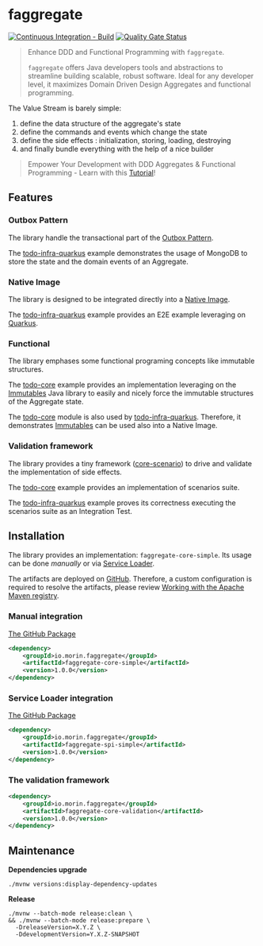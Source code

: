 # faggregate

[![Continuous Integration - Build](https://github.com/tmorin/faggregate/actions/workflows/ci-build.yaml/badge.svg)](https://github.com/tmorin/faggregate/actions/workflows/ci-build.yaml)
[![Quality Gate Status](https://sonarcloud.io/api/project_badges/measure?project=tmorin_faggregate&metric=alert_status)](https://sonarcloud.io/summary/new_code?id=tmorin_faggregate)

> Enhance DDD and Functional Programming with `faggregate`.
>
> `faggregate` offers Java developers tools and abstractions to streamline building scalable, robust software.
> Ideal for any developer level, it maximizes Domain Driven Design Aggregates and functional programming.

The Value Stream is barely simple:

1. define the data structure of the aggregate's state
2. define the commands and events which change the state
3. define the side effects : initialization, storing, loading, destroying
4. and finally bundle everything with the help of a nice builder

> Empower Your Development with DDD Aggregates & Functional Programming - Learn with this [Tutorial](https://tmorin.github.io/faggregate)!

## Features

### Outbox Pattern

The library handle the transactional part of the [Outbox Pattern](https://microservices.io/patterns/data/transactional-outbox.html).

The [todo-infra-quarkus](examples/todo-infra-quarkus) example demonstrates the usage of MongoDB to store the state and the domain events of an Aggregate.

### Native Image

The library is designed to be integrated directly into a [Native Image](https://www.graalvm.org/latest/reference-manual/native-image/basics/).

The [todo-infra-quarkus](examples/todo-infra-quarkus) example provides an E2E example leveraging on [Quarkus](https://quarkus.io).

### Functional

The library emphases some functional programing concepts like immutable structures.

The [todo-core](examples/todo-core) example provides an implementation leveraging on the [Immutables](https://immutables.github.io) Java library to easily and nicely force the immutable structures of the Aggregate state.

The [todo-core](examples/todo-core) module is also used by [todo-infra-quarkus](examples/todo-infra-quarkus).
Therefore, it demonstrates [Immutables](https://immutables.github.io) can be used also into a Native Image.

### Validation framework

The library provides a tiny framework ([core-scenario](core-scenario)) to drive and validate the implementation of side effects.

The [todo-core](examples/todo-core) example provides an implementation of scenarios suite.

The [todo-infra-quarkus](examples/todo-infra-quarkus) example proves its correctness executing the scenarios suite as an Integration Test.

## Installation

The library provides an implementation: `faggregate-core-simple`.
Its usage can be done _manually_ or via [Service Loader](https://docs.oracle.com/en/java/javase/11/docs/api/java.base/java/util/ServiceLoader.html).

The artifacts are deployed on [GitHub](https://github.com/tmorin?tab=packages&repo_name=faggregate).
Therefore, a custom configuration is required to resolve the artifacts, please review [Working with the Apache Maven registry](https://docs.github.com/en/packages/working-with-a-github-packages-registry/working-with-the-apache-maven-registry).

### Manual integration

[The GitHub Package](https://github.com/tmorin/faggregate/packages/1453016)

```xml
<dependency>
    <groupId>io.morin.faggregate</groupId>
    <artifactId>faggregate-core-simple</artifactId>
    <version>1.0.0</version>
</dependency>
```

### Service Loader integration

[The GitHub Package](https://github.com/tmorin/faggregate/packages/1453021)

```xml
<dependency>
    <groupId>io.morin.faggregate</groupId>
    <artifactId>faggregate-spi-simple</artifactId>
    <version>1.0.0</version>
</dependency>
```

### The validation framework

```xml
<dependency>
    <groupId>io.morin.faggregate</groupId>
    <artifactId>faggregate-core-validation</artifactId>
    <version>1.0.0</version>
</dependency>
```

## Maintenance

**Dependencies upgrade**
```shell
./mvnw versions:display-dependency-updates
```

**Release**
```shell
./mvnw --batch-mode release:clean \
&& ./mvnw --batch-mode release:prepare \
  -DreleaseVersion=X.Y.Z \
  -DdevelopmentVersion=Y.X.Z-SNAPSHOT
```
